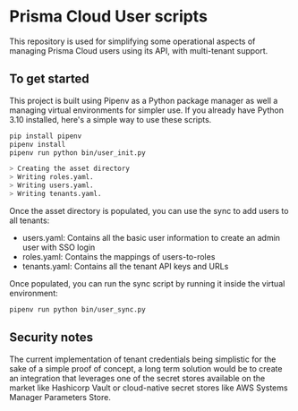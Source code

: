 # Prisma Cloud User scripts

This repository is used for simplifying some operational aspects of managing Prisma Cloud users using its API, with multi-tenant support.

## To get started

This project is built using Pipenv as a Python package manager as well a managing virtual environments for 
simpler use. If you already have Python 3.10 installed, here's a simple way to use these scripts.

```bash
pip install pipenv
pipenv install 
pipenv run python bin/user_init.py

> Creating the asset directory
> Writing roles.yaml.
> Writing users.yaml.
> Writing tenants.yaml.
```

Once the asset directory is populated, you can use the sync to add users to all tenants:
* users.yaml: Contains all the basic user information to create an admin user with SSO login
* roles.yaml: Contains the mappings of users-to-roles
* tenants.yaml: Contains all the tenant API keys and URLs

Once populated, you can run the sync script by running it inside the virtual environment:
```bash
pipenv run python bin/user_sync.py
```
## Security notes
The current implementation of tenant credentials being simplistic for the sake of a simple proof of concept, a long term
solution would be to create an integration that leverages one of the secret stores available on the market like Hashicorp 
Vault or cloud-native secret stores like AWS Systems Manager Parameters Store. 